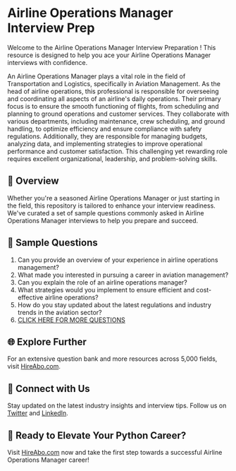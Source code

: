 # Airline Operations Manager Interview Prep

Welcome to the Airline Operations Manager Interview Preparation ! This resource is designed to help you ace your Airline Operations Manager interviews with confidence.

An Airline Operations Manager plays a vital role in the field of Transportation and Logistics, specifically in Aviation Management. As the head of airline operations, this professional is responsible for overseeing and coordinating all aspects of an airline's daily operations. Their primary focus is to ensure the smooth functioning of flights, from scheduling and planning to ground operations and customer services. They collaborate with various departments, including maintenance, crew scheduling, and ground handling, to optimize efficiency and ensure compliance with safety regulations. Additionally, they are responsible for managing budgets, analyzing data, and implementing strategies to improve operational performance and customer satisfaction. This challenging yet rewarding role requires excellent organizational, leadership, and problem-solving skills.

## 🚀 Overview

Whether you're a seasoned Airline Operations Manager or just starting in the field, this repository is tailored to enhance your interview readiness. We've curated a set of sample questions commonly asked in Airline Operations Manager interviews to help you prepare and succeed.

## 📝 Sample Questions

1. Can you provide an overview of your experience in airline operations management?
2. What made you interested in pursuing a career in aviation management?
3. Can you explain the role of an airline operations manager?
4. What strategies would you implement to ensure efficient and cost-effective airline operations?
5. How do you stay updated about the latest regulations and industry trends in the aviation sector?
6. [CLICK HERE FOR MORE QUESTIONS](https://hireabo.com/job/23_3_11/Airline%20Operations%20Manager)

## 🌐 Explore Further

For an extensive question bank and more resources across 5,000 fields, visit [HireAbo.com](https://www.hireabo.com).

## 📱 Connect with Us

Stay updated on the latest industry insights and interview tips. Follow us on [Twitter](https://twitter.com/hireabo) and [LinkedIn](https://www.linkedin.com/in/hire-abo-3609972a8/).

## 🚀 Ready to Elevate Your Python Career?

Visit [HireAbo.com](https://www.hireabo.com) now and take the first step towards a successful Airline Operations Manager career!